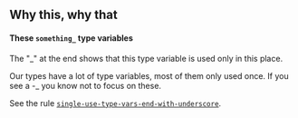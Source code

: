 ## Why this, why that

#### These `something_` type variables

The "_" at the end shows that this type variable is used only in this place.

Our types have a lot of type variables, most of them only used once.
If you see a -_ you know not to focus on these.

See the rule [`single-use-type-vars-end-with-underscore`](https://package.elm-lang.org/packages/lue-bird/elm-review-single-use-type-vars-end-with-underscore/latest/).

